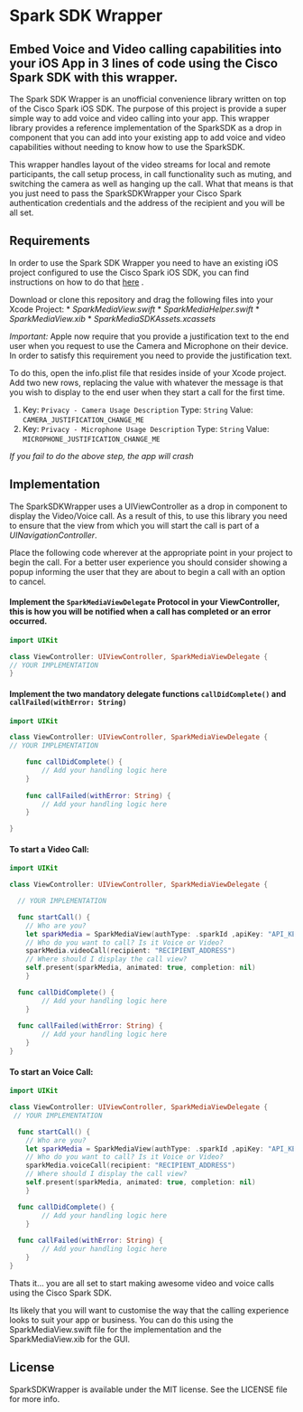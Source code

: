 # Spark SDK Wrapper

## Embed Voice and Video calling capabilities into your iOS App in 3 lines of code using the Cisco Spark SDK with this wrapper.

The Spark SDK Wrapper is an unofficial convenience library written on top of the Cisco Spark iOS SDK. The purpose of this project is provide a super simple way to add voice and video calling into your app. This wrapper library provides a reference implementation of the SparkSDK as a drop in component that you can add into your existing app to add voice and video capabilities without needing to know how to use the SparkSDK.

This wrapper handles layout of the video streams for local and remote participants, the call setup process, in call functionality such as muting, and switching the camera as well as hanging up the call.
What that means is that you just need to pass the SparkSDKWrapper your Cisco Spark authentication credentials and the address of the recipient and you will be all set.

## Requirements
In order to use the Spark SDK Wrapper you need to have an existing iOS project configured to use the Cisco Spark iOS SDK, you can find instructions on how to do that [here](https://github.com/ciscospark/spark-ios-sdk) .

Download or clone this repository and drag the following files into your Xcode Project:
	* *SparkMediaView.swift*
	* *SparkMediaHelper.swift*
	* *SparkMediaView.xib*
	* *SparkMediaSDKAssets.xcassets*

*Important:* Apple now require that you provide a justification text to the end user when you request to use the Camera and Microphone on their device. In order to satisfy this requirement you need to provide the justification text. 

To do this, open the info.plist file that resides inside of your Xcode project. Add two new rows, replacing the value with whatever the message is that you wish to display to the end user when they start a call for the first time.

1. Key: `Privacy - Camera Usage Description` Type: `String` Value: `CAMERA_JUSTIFICATION_CHANGE_ME`
2. Key: `Privacy - Microphone Usage Description` Type: `String` Value: `MICROPHONE_JUSTIFICATION_CHANGE_ME`

*If you fail to do the above step, the app will crash* 

## Implementation
The SparkSDKWrapper uses a UIViewController as a drop in component to display the Video/Voice call.  As a result of this, to use this library you need to ensure that the view from which you will start the call is part of a *UINavigationController*.

Place the following code wherever at the appropriate point in your project to begin the call. For a better user experience you should consider showing a popup informing the user that they are about to begin a call with an option to cancel.

#### Implement the `SparkMediaViewDelegate` Protocol in your ViewController, this is how you will be notified when a call has completed or an error occurred.

```swift
import UIKit

class ViewController: UIViewController, SparkMediaViewDelegate {
// YOUR IMPLEMENTATION
}
```

#### Implement the two mandatory delegate functions `callDidComplete()` and `callFailed(withError: String)`

```swift
import UIKit

class ViewController: UIViewController, SparkMediaViewDelegate {
// YOUR IMPLEMENTATION

    func callDidComplete() {
        // Add your handling logic here
    }
    
    func callFailed(withError: String) {
        // Add your handling logic here
    }

}
```

#### To start a Video Call:
```swift
import UIKit

class ViewController: UIViewController, SparkMediaViewDelegate {

  // YOUR IMPLEMENTATION

  func startCall() {
  	// Who are you?
  	let sparkMedia = SparkMediaView(authType: .sparkId ,apiKey: "API_KEY", delegate: self) 
	// Who do you want to call? Is it Voice or Video?
	sparkMedia.videoCall(recipient: "RECIPIENT_ADDRESS")     
	// Where should I display the call view?
	self.present(sparkMedia, animated: true, completion: nil) 
    }

  func callDidComplete() {
        // Add your handling logic here
    }
    
  func callFailed(withError: String) {
        // Add your handling logic here
    }
}
```

#### To start an Voice Call:
```swift
import UIKit

class ViewController: UIViewController, SparkMediaViewDelegate {
 // YOUR IMPLEMENTATION

  func startCall() {
  	// Who are you?
  	let sparkMedia = SparkMediaView(authType: .sparkId ,apiKey: "API_KEY", delegate: self) 
	// Who do you want to call? Is it Voice or Video?
	sparkMedia.voiceCall(recipient: "RECIPIENT_ADDRESS")     
	// Where should I display the call view?
	self.present(sparkMedia, animated: true, completion: nil) 
    }

  func callDidComplete() {
        // Add your handling logic here
    }
    
  func callFailed(withError: String) {
        // Add your handling logic here
    }
}
```

Thats it… you are all set to start making awesome video and voice calls using the Cisco Spark SDK.

Its likely that you will want to customise the way that the calling experience looks to suit your app or business. You can do this using the SparkMediaView.swift file for the implementation and the SparkMediaView.xib for the GUI.

## License
SparkSDKWrapper is available under the MIT license. See the LICENSE file for more info.
